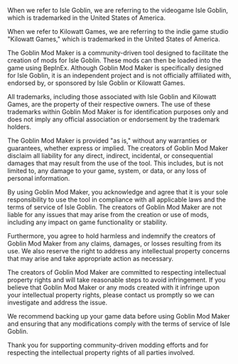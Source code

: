 When we refer to Isle Goblin, we are referring to the videogame Isle Goblin, which is trademarked in the United States of America.

When we refer to Kilowatt Games, we are referring to the indie game studio "Kilowatt Games," which is trademarked in the United States of America.

The Goblin Mod Maker is a community-driven tool designed to facilitate the creation of mods for Isle Goblin. These mods can then be loaded into the game using BepInEx. Although Goblin Mod Maker is specifically designed for Isle Goblin, it is an independent project and is not officially affiliated with, endorsed by, or sponsored by Isle Goblin or Kilowatt Games.

All trademarks, including those associated with Isle Goblin and Kilowatt Games, are the property of their respective owners. The use of these trademarks within Goblin Mod Maker is for identification purposes only and does not imply any official association or endorsement by the trademark holders.

The Goblin Mod Maker is provided "as is," without any warranties or guarantees, whether express or implied. The creators of Goblin Mod Maker disclaim all liability for any direct, indirect, incidental, or consequential damages that may result from the use of the tool. This includes, but is not limited to, any damage to your game, system, or data, or any loss of personal information.

By using Goblin Mod Maker, you acknowledge and agree that it is your sole responsibility to use the tool in compliance with all applicable laws and the terms of service of Isle Goblin. The creators of Goblin Mod Maker are not liable for any issues that may arise from the creation or use of mods, including any impact on game functionality or stability.

Furthermore, you agree to hold harmless and indemnify the creators of Goblin Mod Maker from any claims, damages, or losses resulting from its use. We also reserve the right to address any intellectual property concerns that may arise and take appropriate action as necessary.

The creators of Goblin Mod Maker are committed to respecting intellectual property rights and will take reasonable steps to avoid infringement. If you believe that Goblin Mod Maker or any mods created with it infringe upon your intellectual property rights, please contact us promptly so we can investigate and address the issue.

We recommend backing up your game data before using Goblin Mod Maker and ensuring that any modifications comply with the terms of service of Isle Goblin.

Thank you for supporting community-driven modding efforts and for respecting the intellectual property rights of all parties involved.

